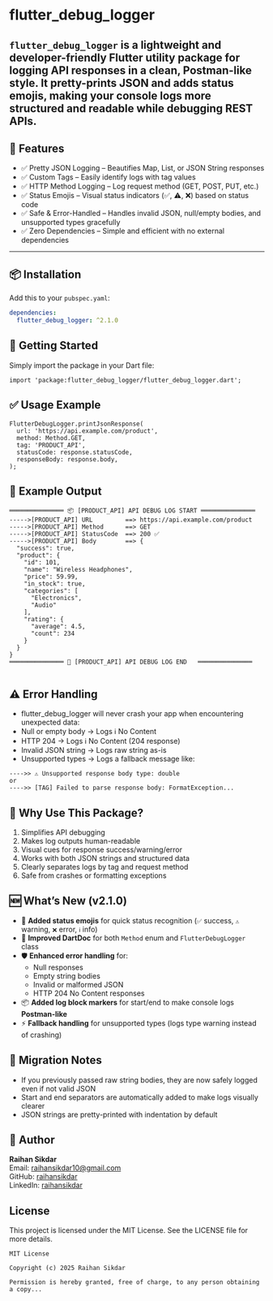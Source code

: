 # flutter_debug_logger

`flutter_debug_logger` is a lightweight and developer-friendly Flutter utility package for logging API responses in a clean, Postman-like style.
It pretty-prints JSON and adds status emojis, making your console logs more structured and readable while debugging REST APIs.
---

## 🚀 Features

- ✅ Pretty JSON Logging – Beautifies Map, List, or JSON String responses
- ✅ Custom Tags – Easily identify logs with tag values
- ✅ HTTP Method Logging – Log request method (GET, POST, PUT, etc.)
- ✅ Status Emojis – Visual status indicators (✅, ⚠️, ❌) based on status code
- ✅ Safe & Error-Handled – Handles invalid JSON, null/empty bodies, and unsupported types gracefully
- ✅ Zero Dependencies – Simple and efficient with no external dependencies

---

## 📦 Installation

Add this to your `pubspec.yaml`:

```yaml
dependencies:
  flutter_debug_logger: ^2.1.0

```

## 🧩 Getting Started
Simply import the package in your Dart file:
```
import 'package:flutter_debug_logger/flutter_debug_logger.dart';

```

## ✅ Usage Example
```
FlutterDebugLogger.printJsonResponse(
  url: 'https://api.example.com/product',
  method: Method.GET,
  tag: 'PRODUCT_API',
  statusCode: response.statusCode,
  responseBody: response.body,
);

```

## 🧪 Example Output

```
═══════════════ 📦 [PRODUCT_API] API DEBUG LOG START ═══════════════
----->[PRODUCT_API] URL         ==> https://api.example.com/product
----->[PRODUCT_API] Method      ==> GET
----->[PRODUCT_API] StatusCode  ==> 200 ✅
----->[PRODUCT_API] Body        ==> {
  "success": true,
  "product": {
    "id": 101,
    "name": "Wireless Headphones",
    "price": 59.99,
    "in_stock": true,
    "categories": [
      "Electronics",
      "Audio"
    ],
    "rating": {
      "average": 4.5,
      "count": 234
    }
  }
}
═══════════════ 🛑 [PRODUCT_API] API DEBUG LOG END   ═══════════════


```

## ⚠️ Error Handling

- flutter_debug_logger will never crash your app when encountering unexpected data:
- Null or empty body → Logs ℹ️ No Content
- HTTP 204 → Logs ℹ️ No Content (204 response)
- Invalid JSON string → Logs raw string as-is
- Unsupported types → Logs a fallback message like:

```
---->> ⚠️ Unsupported response body type: double
or
---->> [TAG] Failed to parse response body: FormatException...

```

## 🧠 Why Use This Package?
1. Simplifies API debugging
2. Makes log outputs human-readable 
3. Visual cues for response success/warning/error
4. Works with both JSON strings and structured data 
5. Clearly separates logs by tag and request method
6. Safe from crashes or formatting exceptions


## 🆕 What’s New (v2.1.0)

- 🎨 **Added status emojis** for quick status recognition (`✅` success, `⚠️` warning, `❌` error, `ℹ️` info)
- 📝 **Improved DartDoc** for both `Method` enum and `FlutterDebugLogger` class
- 🛡 **Enhanced error handling** for:
    - Null responses
    - Empty string bodies
    - Invalid or malformed JSON
    - HTTP 204 No Content responses
- 📦 **Added log block markers** for start/end to make console logs **Postman-like**
- ⚡ **Fallback handling** for unsupported types (logs type warning instead of crashing)


## 🔄 Migration Notes
- If you previously passed raw string bodies, they are now safely logged even if not valid JSON
- Start and end separators are automatically added to make logs visually clearer
- JSON strings are pretty-printed with indentation by default


## 👤 Author

**Raihan Sikdar**   
Email: raihansikdar10@gmail.com  
GitHub: [raihansikdar](https://github.com/raihansikdar)  
LinkedIn: [raihansikdar](https://www.linkedin.com/in/raihansikdar/)

## License
This project is licensed under the MIT License. See the LICENSE file for more details.

```text
MIT License

Copyright (c) 2025 Raihan Sikdar

Permission is hereby granted, free of charge, to any person obtaining a copy...